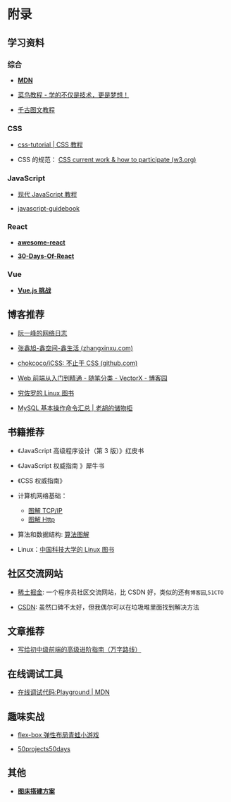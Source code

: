 # 附录

## 学习资料

### 综合

- [**MDN**](https://developer.mozilla.org/en-US/docs/Learn/Getting_started_with_the_web)

- [菜鸟教程 - 学的不仅是技术，更是梦想！](https://www.runoob.com/)

- [千古图文教程](https://web.qianguyihao.com/)

### CSS

- [css-tutorial | CSS 教程](https://github.com/pengfeiw/css-tutorial/tree/master/chapters)

- CSS 的规范： [CSS current work & how to participate (w3.org)](https://www.w3.org/Style/CSS/current-work)

### JavaScript

- [现代 JavaScript 教程](https://zh.javascript.info/)

- [javascript-guidebook](https://tsejx.github.io/javascript-guidebook/basic-concept/)

### React

- [**awesome-react**](https://github.com/enaqx/awesome-react)

- [**30-Days-Of-React**](https://github.com/Asabeneh/30-Days-Of-React)

### Vue

- [**Vue.js 挑战**](https://cn-vuejs-challenges.netlify.app/challenges.html#category=Built-ins)

## 博客推荐

- [阮一峰的网络日志](https://www.ruanyifeng.com/blog/)

- [张鑫旭-鑫空间-鑫生活 (zhangxinxu.com)](https://www.zhangxinxu.com/wordpress/)

- [chokcoco/iCSS: 不止于 CSS (github.com)](https://github.com/chokcoco/iCSS)

- [Web 前端从入门到精通 - 随笔分类 - VectorX - 博客园](https://www.cnblogs.com/vectorx/category/1975212.html)

- [穷佐罗的 Linux 图书](https://zorrozou.github.io/)

- [MySQL 基本操作命令汇总 | 老胡的储物柜](https://www.howie6879.com/post/2016/03_mysql-tutorial/)

## 书籍推荐

- 《JavaScript 高级程序设计（第 3 版）》红皮书

- 《JavaScript 权威指南 》犀牛书

- 《CSS 权威指南》

- 计算机网络基础：

  - [图解 TCP/IP](https://book.douban.com/subject/24737674/)
  - [图解 Http](https://book.douban.com/subject/25863515/)

- 算法和数据结构: [算法图解](https://book.douban.com/subject/26979890/)

- Linux：[中国科技大学的 Linux 图书](https://101.lug.ustc.edu.cn/Ch01/)

## 社区交流网站

- [稀土掘金](https://juejin.cn/): 一个程序员社区交流网站，比 CSDN 好，类似的还有`博客园`,`51CTO`

- [CSDN](https://blog.csdn.net/): 虽然口碑不太好，但我偶尔可以在垃圾堆里面找到解决方法

## 文章推荐

- [写给初中级前端的高级进阶指南（万字路线）](https://mp.weixin.qq.com/s/0jtVxlh-toEmNbwJpIfAuA)

## 在线调试工具

- [在线调试代码:Playground | MDN](https://developer.mozilla.org/zh-CN/play)

## 趣味实战

- [flex-box 弹性布局青蛙小游戏](https://flexboxfroggy.com/#zh-cn)

- [50projects50days](https://github.com/bradtraversy/50projects50days)

## 其他

- [**图床搭建方案**](https://mp.weixin.qq.com/s/l7rB4uhs7STzAFohc9Bw1g)
